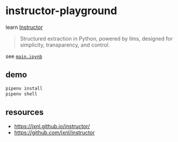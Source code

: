 # instructor-playground

learn [Instructor](https://jxnl.github.io/instructor/)

> Structured extraction in Python, powered by llms, designed for simplicity, transparency, and control.

see [`main.ipynb`](./main.ipynb)

## demo

```bash
pipenv install
pipenv shell
```

## resources

- <https://jxnl.github.io/instructor/>
- https://github.com/jxnl/instructor